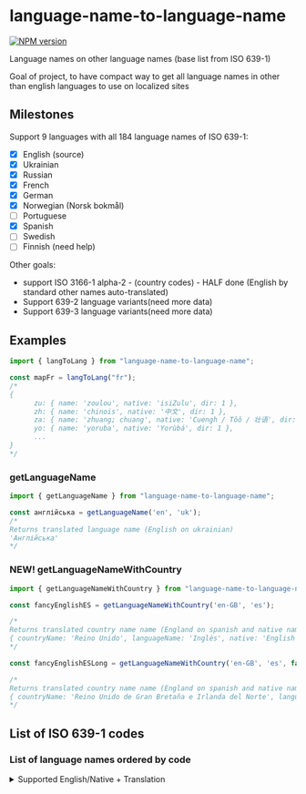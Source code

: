 # language-name-to-language-name

<span class="badge-npmversion"><a href="https://www.npmjs.com/package/language-name-to-language-name" title="View this project on NPM"><img src="https://img.shields.io/npm/v/language-name-to-language-name.svg" alt="NPM version" /></a></span>

Language names on other language names (base list from ISO 639-1)

Goal of project, to have compact way to get all language names in other than english languages to use on localized sites

## Milestones

Support 9 languages with all 184 language names of ISO 639-1:

- [x] English (source)
- [x] Ukrainian
- [x] Russian
- [x] French
- [x] German
- [x] Norwegian (Norsk bokmål)
- [ ] Portuguese
- [x] Spanish
- [ ] Swedish
- [ ] Finnish (need help)

Other goals:

- support ISO 3166-1 alpha-2 - (country codes) - HALF done (English by standard other names auto-translated)
- Support 639-2 language variants(need more data)
- Support 639-3 language variants(need more data)

## Examples

```javascript
import { langToLang } from "language-name-to-language-name";

const mapFr = langToLang("fr");
/*
{
      zu: { name: 'zoulou', native: 'isiZulu', dir: 1 },
      zh: { name: 'chinois', native: '中文', dir: 1 },
      za: { name: 'zhuang; chuang', native: 'Cuengh / Tôô / 壮语', dir: 1 },
      yo: { name: 'yoruba', native: 'Yorùbá', dir: 1 },
      ...
}
*/
```

### getLanguageName

```javascript
import { getLanguageName } from "language-name-to-language-name";

const англійська = getLanguageName('en', 'uk');
/*
Returns translated language name (English on ukrainian)
'Англійська'
*/
```

### NEW! getLanguageNameWithCountry

```javascript
import { getLanguageNameWithCountry } from "language-name-to-language-name";

const fancyEnglishES = getLanguageNameWithCountry('en-GB', 'es');

/*
Returns translated country name name (England on spanish and native name)
{ countryName: 'Reino Unido', languageName: 'Inglés', native: 'English' }
*/

const fancyEnglishESLong = getLanguageNameWithCountry('en-GB', 'es', false);

/*
Returns translated country name name (England on spanish and native name)
{ countryName: 'Reino Unido de Gran Bretaña e Irlanda del Norte', languageName: 'Inglés', native: 'English' }
*/

```


## List of ISO 639-1 codes

### List of language names ordered by code

 <details>
      <summary>Supported English/Native + Translation</summary>

     | #   | Code | Name                                | Native                          | Dir |
     | --- | ---- | ----------------------------------- | ------------------------------- | --- |
     | 1   | aa   | Afar                                | Afar                            | ltr |
     | 2   | ab   | Abkhazian                           | Аҧсуа                           | ltr |
     | 3   | af   | Afrikaans                           | Afrikaans                       | ltr |
     | 4   | ak   | Akan                                | Akana                           | ltr |
     | 5   | am   | Amharic                             | አማርኛ                            | ltr |
     | 6   | an   | Aragonese                           | Aragonés                        | ltr |
     | 7   | ar   | Arabic                              | العربية                         | rtl |
     | 8   | as   | Assamese                            | অসমীয়া                         | ltr |
     | 9   | av   | Avar                                | Авар                            | ltr |
     | 10  | ay   | Aymara                              | Aymar                           | ltr |
     | 11  | az   | Azerbaijani                         | Azərbaycanca / آذربايجان        | ltr |
     | 12  | ba   | Bashkir                             | Башҡорт                         | ltr |
     | 13  | be   | Belarusian                          | Беларуская                      | ltr |
     | 14  | bg   | Bulgarian                           | Български                       | ltr |
     | 15  | bh   | Bihari                              | भोजपुरी                         | ltr |
     | 16  | bi   | Bislama                             | Bislama                         | ltr |
     | 17  | bm   | Bambara                             | Bamanankan                      | ltr |
     | 18  | bn   | Bengali                             | বাংলা                           | ltr |
     | 19  | bo   | Tibetan                             | བོད་ཡིག / Bod skad              | ltr |
     | 20  | br   | Breton                              | Brezhoneg                       | ltr |
     | 21  | bs   | Bosnian                             | Bosanski                        | ltr |
     | 22  | ca   | Catalan                             | Català                          | ltr |
     | 23  | ce   | Chechen                             | Нохчийн                         | ltr |
     | 24  | ch   | Chamorro                            | Chamoru                         | ltr |
     | 25  | co   | Corsican                            | Corsu                           | ltr |
     | 26  | cr   | Cree                                | Nehiyaw                         | ltr |
     | 27  | cs   | Czech                               | Česky                           | ltr |
     | 28  | cu   | Old Church Slavonic / Old Bulgarian | словѣньскъ / slověnĭskŭ         | ltr |
     | 29  | cv   | Chuvash                             | Чăваш                           | ltr |
     | 30  | cy   | Welsh                               | Cymraeg                         | ltr |
     | 31  | da   | Danish                              | Dansk                           | ltr |
     | 32  | de   | German                              | Deutsch                         | ltr |
     | 33  | dv   | Divehi                              | ދިވެހިބަސް                      | rtl |
     | 34  | dz   | Dzongkha                            | ཇོང་ཁ                           | ltr |
     | 35  | ee   | Ewe                                 | Ɛʋɛ                             | ltr |
     | 36  | el   | Greek                               | Ελληνικά                        | ltr |
     | 37  | en   | English                             | English                         | ltr |
     | 38  | eo   | Esperanto                           | Esperanto                       | ltr |
     | 39  | es   | Spanish                             | Español                         | ltr |
     | 40  | et   | Estonian                            | Eesti                           | ltr |
     | 41  | eu   | Basque                              | Euskara                         | ltr |
     | 42  | fa   | Persian                             | فارسی                           | rtl |
     | 43  | ff   | Peul                                | Fulfulde                        | ltr |
     | 44  | fi   | Finnish                             | Suomi                           | ltr |
     | 45  | fj   | Fijian                              | Na Vosa Vakaviti                | ltr |
     | 46  | fo   | Faroese                             | Føroyskt                        | ltr |
     | 47  | fr   | French                              | Français                        | ltr |
     | 48  | fy   | West Frisian                        | Frysk                           | ltr |
     | 49  | ga   | Irish                               | Gaeilge                         | ltr |
     | 50  | gd   | Scottish Gaelic                     | Gàidhlig                        | ltr |
     | 51  | gl   | Galician                            | Galego                          | ltr |
     | 52  | gn   | Guarani                             | Avañe'ẽ                         | ltr |
     | 53  | gu   | Gujarati                            | ગુજરાતી                         | ltr |
     | 54  | gv   | Manx                                | Gaelg                           | ltr |
     | 55  | ha   | Hausa                               | هَوُسَ                          | rtl |
     | 56  | he   | Hebrew                              | עברית                           | rtl |
     | 57  | hi   | Hindi                               | हिन्दी                          | ltr |
     | 58  | ho   | Hiri Motu                           | Hiri Motu                       | ltr |
     | 59  | hr   | Croatian                            | Hrvatski                        | ltr |
     | 60  | ht   | Haitian                             | Krèyol ayisyen                  | ltr |
     | 61  | hu   | Hungarian                           | Magyar                          | ltr |
     | 62  | hy   | Armenian                            | Հայերեն                         | ltr |
     | 63  | hz   | Herero                              | Otsiherero                      | ltr |
     | 64  | ia   | Interlingua                         | Interlingua                     | ltr |
     | 65  | id   | Indonesian                          | Bahasa Indonesia                | ltr |
     | 66  | ie   | Interlingue                         | Interlingue                     | ltr |
     | 67  | ig   | Igbo                                | Igbo                            | ltr |
     | 68  | ii   | Sichuan Yi                          | ꆇꉙ / 四川彝语                 | ltr |
     | 69  | ik   | Inupiak                             | Iñupiak                         | ltr |
     | 70  | io   | Ido                                 | Ido                             | ltr |
     | 71  | is   | Icelandic                           | Íslenska                        | ltr |
     | 72  | it   | Italian                             | Italiano                        | ltr |
     | 73  | iu   | Inuktitut                           | ᐃᓄᒃᑎᑐᑦ                          | ltr |
     | 74  | ja   | Japanese                            | 日本語                          | ltr |
     | 75  | jv   | Javanese                            | Basa Jawa                       | ltr |
     | 76  | ka   | Georgian                            | ქართული                         | ltr |
     | 77  | kg   | Kongo                               | KiKongo                         | ltr |
     | 78  | ki   | Kikuyu                              | Gĩkũyũ                          | ltr |
     | 79  | kj   | Kuanyama                            | Kuanyama                        | ltr |
     | 80  | kk   | Kazakh                              | Қазақша                         | ltr |
     | 81  | kl   | Greenlandic                         | Kalaallisut                     | ltr |
     | 82  | km   | Cambodian                           | ភាសាខ្មែរ                       | ltr |
     | 83  | kn   | Kannada                             | ಕನ್ನಡ                           | ltr |
     | 84  | ko   | Korean                              | 한국어                          | ltr |
     | 85  | kr   | Kanuri                              | Kanuri                          | ltr |
     | 86  | ks   | Kashmiri                            | कश्मीरी / كشميري                | rtl |
     | 87  | ku   | Kurdish                             | Kurdî / كوردی                   | rtl |
     | 88  | kv   | Komi                                | Коми                            | ltr |
     | 89  | kw   | Cornish                             | Kernewek                        | ltr |
     | 90  | ky   | Kirghiz                             | Kırgızca / Кыргызча             | ltr |
     | 91  | la   | Latin                               | Latina                          | ltr |
     | 92  | lb   | Luxembourgish                       | Lëtzebuergesch                  | ltr |
     | 93  | lg   | Ganda                               | Luganda                         | ltr |
     | 94  | li   | Limburgian                          | Limburgs                        | ltr |
     | 95  | ln   | Lingala                             | Lingála                         | ltr |
     | 96  | lo   | Laotian                             | ລາວ / Pha xa lao                | ltr |
     | 97  | lt   | Lithuanian                          | Lietuvių                        | ltr |
     | 98  | lv   | Latvian                             | Latviešu                        | ltr |
     | 99  | mg   | Malagasy                            | Malagasy                        | ltr |
     | 100 | mh   | Marshallese                         | Kajin Majel / Ebon              | ltr |
     | 101 | mi   | Maori                               | Māori                           | ltr |
     | 102 | mk   | Macedonian                          | Македонски                      | ltr |
     | 103 | ml   | Malayalam                           | മലയാളം                          | ltr |
     | 104 | mn   | Mongolian                           | Монгол                          | ltr |
     | 105 | mo   | Moldovan                            | Moldovenească                   | ltr |
     | 106 | mr   | Marathi                             | मराठी                           | ltr |
     | 107 | ms   | Malay                               | Bahasa Melayu                   | ltr |
     | 108 | mt   | Maltese                             | bil-Malti                       | ltr |
     | 109 | my   | Burmese                             | Myanmasa                        | ltr |
     | 110 | na   | Nauruan                             | Dorerin Naoero                  | ltr |
     | 111 | nd   | North Ndebele                       | Sindebele                       | ltr |
     | 112 | ne   | Nepali                              | नेपाली                          | ltr |
     | 113 | ng   | Ndonga                              | Oshiwambo                       | ltr |
     | 114 | nl   | Dutch                               | Nederlands                      | ltr |
     | 115 | nn   | Norwegian Nynorsk                   | Norsk (nynorsk)                 | ltr |
     | 116 | no   | Norwegian                           | Norsk (bokmål / riksmål)        | ltr |
     | 117 | nr   | South Ndebele                       | isiNdebele                      | ltr |
     | 118 | nv   | Navajo                              | Diné bizaad                     | ltr |
     | 119 | ny   | Chichewa                            | Chi-Chewa                       | ltr |
     | 120 | oc   | Occitan                             | Occitan                         | ltr |
     | 121 | oj   | Ojibwa                              | ᐊᓂᔑᓈᐯᒧᐎᓐ / Anishinaabemowin     | ltr |
     | 122 | om   | Oromo                               | Oromoo                          | ltr |
     | 123 | or   | Oriya                               | ଓଡ଼ିଆ                           | ltr |
     | 124 | os   | Ossetian / Ossetic                  | Иронау                          | ltr |
     | 125 | pa   | Panjabi / Punjabi                   | ਪੰਜਾਬੀ / पंजाबी / پنجابي        | ltr |
     | 126 | pi   | Pali                                | Pāli / पाऴि                     | ltr |
     | 127 | pl   | Polish                              | Polski                          | ltr |
     | 128 | ps   | Pashto                              | پښتو                            | rtl |
     | 129 | pt   | Portuguese                          | Português                       | ltr |
     | 130 | qu   | Quechua                             | Runa Simi                       | ltr |
     | 131 | rm   | Raeto Romance                       | Rumantsch                       | ltr |
     | 132 | rn   | Kirundi                             | Kirundi                         | ltr |
     | 133 | ro   | Romanian                            | Română                          | ltr |
     | 134 | ru   | Russian                             | Русский                         | ltr |
     | 135 | rw   | Rwandi                              | Kinyarwandi                     | ltr |
     | 136 | sa   | Sanskrit                            | संस्कृतम्                       | ltr |
     | 137 | sc   | Sardinian                           | Sardu                           | ltr |
     | 138 | sd   | Sindhi                              | सिनधि                           | ltr |
     | 139 | se   | Northern Sami                       | Davvisámegiella                 | ltr |
     | 140 | sg   | Sango                               | Sängö                           | ltr |
     | 141 | sh   | Serbo-Croatian                      | Srpskohrvatski / Српскохрватски | ltr |
     | 142 | si   | Sinhalese                           | සිංහල                           | ltr |
     | 143 | sk   | Slovak                              | Slovenčina                      | ltr |
     | 144 | sl   | Slovenian                           | Slovenščina                     | ltr |
     | 145 | sm   | Samoan                              | Gagana Samoa                    | ltr |
     | 146 | sn   | Shona                               | chiShona                        | ltr |
     | 147 | so   | Somalia                             | Soomaaliga                      | ltr |
     | 148 | sq   | Albanian                            | Shqip                           | ltr |
     | 149 | sr   | Serbian                             | Српски                          | ltr |
     | 150 | ss   | Swati                               | SiSwati                         | ltr |
     | 151 | st   | Southern Sotho                      | Sesotho                         | ltr |
     | 152 | su   | Sundanese                           | Basa Sunda                      | ltr |
     | 153 | sv   | Swedish                             | Svenska                         | ltr |
     | 154 | sw   | Swahili                             | Kiswahili                       | ltr |
     | 155 | ta   | Tamil                               | தமிழ்                           | ltr |
     | 156 | te   | Telugu                              | తెలుగు                          | ltr |
     | 157 | tg   | Tajik                               | Тоҷикӣ                          | ltr |
     | 158 | th   | Thai                                | ไทย / Phasa Thai                | ltr |
     | 159 | ti   | Tigrinya                            | ትግርኛ                            | ltr |
     | 160 | tk   | Turkmen                             | Туркмен / تركمن                 | ltr |
     | 161 | tl   | Tagalog                             | Tagalog                         | ltr |
     | 162 | tn   | Tswana                              | Setswana                        | ltr |
     | 163 | to   | Tonga                               | Lea Faka-Tonga                  | ltr |
     | 164 | tr   | Turkish                             | Türkçe                          | ltr |
     | 165 | ts   | Tsonga                              | Xitsonga                        | ltr |
     | 166 | tt   | Tatar                               | Tatarça                         | ltr |
     | 167 | tw   | Twi                                 | Twi                             | ltr |
     | 168 | ty   | Tahitian                            | Reo Mā`ohi | ltr                |
     | 169 | ug   | Uyghur                              | Uyƣurqə / ئۇيغۇرچە              | ltr |
     | 170 | uk   | Ukrainian                           | Українська                      | ltr |
     | 171 | ur   | Urdu                                | اردو                            | rtl |
     | 172 | uz   | Uzbek                               | Ўзбек                           | ltr |
     | 173 | ve   | Venda                               | Tshivenḓa                       | ltr |
     | 174 | vi   | Vietnamese                          | Việtnam                         | ltr |
     | 175 | vo   | Volapük                             | Volapük                         | ltr |
     | 176 | wa   | Walloon                             | Walon                           | ltr |
     | 177 | wo   | Wolof                               | Wollof                          | ltr |
     | 178 | xh   | Xhosa                               | isiXhosa                        | ltr |
     | 179 | yi   | Yiddish                             | ייִדיש                          | rtl |
     | 180 | yo   | Yoruba                              | Yorùbá                          | ltr |
     | 181 | za   | Zhuang                              | Cuengh / Tôô / 壮语             | ltr |
     | 182 | zh   | Chinese                             | 中文                            | ltr |
     | 183 | zu   | Zulu                                | isiZulu                         | ltr |
     | 184 | nb   | Norwegian Bokmål                    | Norsk (bokmål)                  | ltr |

    </details>
